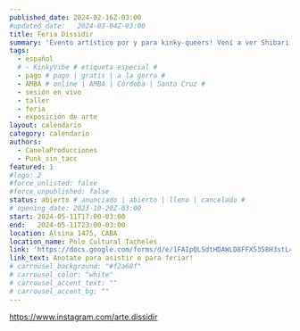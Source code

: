 ```yaml
---
published_date: 2024-02-16Z-03:00
#updated_date:   2024-03-04Z-03:00
title: Feria Dissidir
summary: 'Evento artístico por y para kinky-queers! Vení a ver Shibari en vivo, escuchar lecturas y conocer espacios de resistencia. También vas a poder ver arte erótico, recorrer la feria y participar del taller de Mel. Traete un alimento no perecedero que vamos a hacer colecta para quienes lo necesitan :)'
tags:
  - español
  # - KinkyVibe # etiqueta especial #
  - pago # pago | gratis | a la gorra #
  - AMBA # online | AMBA | Córdoba | Santa Cruz #
  - sesión en vivo
  - taller
  - feria
  - exposición de arte
layout: calendario
category: calendario
authors:
  - CanelaProducciones
  - Punk_sin_tacc
featured: 1
#logo: 2
#force_unlisted: false
#force_unpublished: false
status: abierto # anunciado | abierto | lleno | cancelado #
# opening_date: 2023-10-20Z-03:00
start: 2024-05-11T17:00-03:00
end:   2024-05-11T23:00-03:00
location: Alsina 1475, CABA
location_name: Polo Cultural Tacheles
link: 'https://docs.google.com/forms/d/e/1FAIpQLSdtHDAWLD8FFX5358H3stL4GhXfaAyHmyASFr_O2PbjUr_bjQ/viewform'
link_text: Anotate para asistir o para feriar!
# carrousel_background: "#f2a68f"
# carrousel_color: "white"
# carrousel_accent_text: ""
# carrousel_accent_bg: ""
---
```

https://www.instagram.com/arte.dissidir
